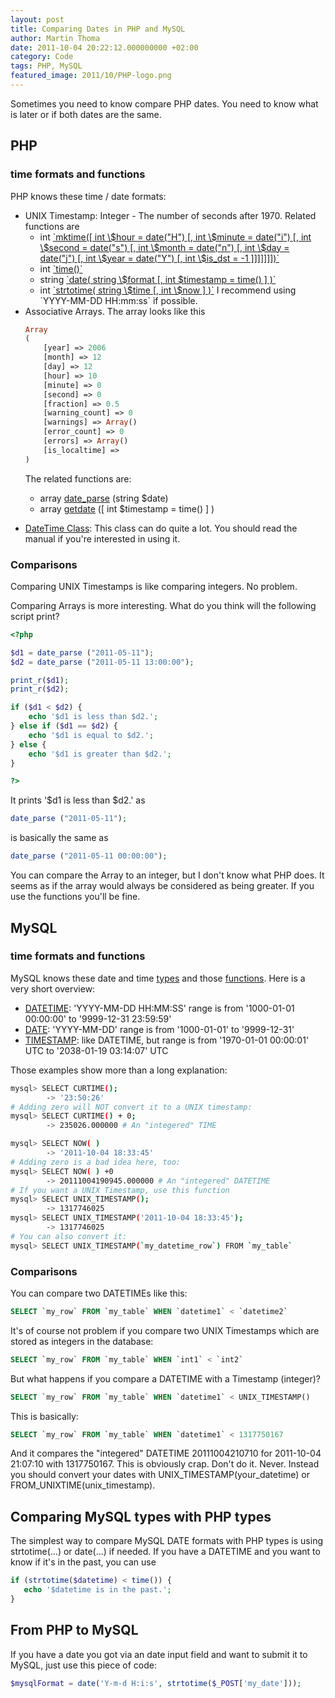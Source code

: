 ```yaml
---
layout: post
title: Comparing Dates in PHP and MySQL
author: Martin Thoma
date: 2011-10-04 20:22:12.000000000 +02:00
category: Code
tags: PHP, MySQL
featured_image: 2011/10/PHP-logo.png
---
```

Sometimes you need to know compare PHP dates. You need to know what is later or if both dates are the same.

<h2>PHP</h2>
<h3>time formats and functions</h3>
PHP knows these time / date formats:
<ul>
  <li>UNIX Timestamp: Integer - The number of seconds after 1970. Related functions are 
    <ul>
       <li>int <a href="http://www.php.net/manual/en/function.mktime.php">`mktime([ int \$hour = date("H") [, int \$minute = date("i") [, int \$second = date("s") [, int \$month = date("n") [, int \$day = date("j") [, int \$year = date("Y") [, int \$is_dst = -1 ]]]]]]])`</a></li>
       <li>int <a href="http://www.php.net/manual/en/function.time.php">`time()`</a></li>
       <li>string <a href="http://www.php.net/manual/en/function.date.php">`date( string \$format [, int $timestamp = time() ] )`</a></li>
       <li>int <a href="http://www.php.net/manual/en/function.strtotime.php">`strtotime( string \$time [, int \$now ] )`</a>
I recommend using `YYYY-MM-DD HH:mm:ss` if possible.</li>
    </ul>
  </li>
  <li>Associative Arrays. The array looks like this 

```php
Array
(
    [year] => 2006
    [month] => 12
    [day] => 12
    [hour] => 10
    [minute] => 0
    [second] => 0
    [fraction] => 0.5
    [warning_count] => 0
    [warnings] => Array()
    [error_count] => 0
    [errors] => Array()
    [is_localtime] => 
)
```

The related functions are:
    <ul>
        <li>array <a href="http://www.php.net/manual/en/function.date-parse.php">date_parse</a> (string $date)</li>
        <li>array <a href="http://php.net/manual/en/function.getdate.php">getdate</a> ([ int $timestamp = time() ] )</li>
    </ul>
  </li>
  <li><a href="http://php.net/manual/en/class.datetime.php">DateTime Class</a>: This class can do quite a lot. You should read the manual if you're interested in using it.</li>
</ul>

<h3>Comparisons</h3>
Comparing UNIX Timestamps is like comparing integers. No problem. 

Comparing Arrays is more interesting. What do you think will the following script print?

```php
<?php

$d1 = date_parse ("2011-05-11");
$d2 = date_parse ("2011-05-11 13:00:00");

print_r($d1);
print_r($d2);

if ($d1 < $d2) {
    echo '$d1 is less than $d2.';
} else if ($d1 == $d2) {
    echo '$d1 is equal to $d2.';
} else {
    echo '$d1 is greater than $d2.';
}

?>
```

It prints '$d1 is less than $d2.' as 

```php
date_parse ("2011-05-11");
```

is basically the same as 

```php
date_parse ("2011-05-11 00:00:00");
```

You can compare the Array to an integer, but I don't know what PHP does. It seems as if the array would always be considered as being greater. If you use the functions you'll be fine.

<h2>MySQL</h2>
<h3>time formats and functions</h3>
MySQL knows these date and time <a href="http://dev.mysql.com/doc/refman/5.5/en/date-and-time-types.html">types</a> and those <a href="http://dev.mysql.com/doc/refman/5.5/en/date-and-time-functions.html">functions</a>. Here is a very short overview:
<ul>
    <li><a href="http://dev.mysql.com/doc/refman/5.5/en/datetime.html">DATETIME</a>: 'YYYY-MM-DD HH:MM:SS'
range is from '1000-01-01 00:00:00' to '9999-12-31 23:59:59'</li>
    <li><a href="http://dev.mysql.com/doc/refman/5.5/en/datetime.html">DATE</a>: 'YYYY-MM-DD'
range is from '1000-01-01' to '9999-12-31'</li>
    <li><a href="http://dev.mysql.com/doc/refman/5.5/en/datetime.html">TIMESTAMP</a>: like DATETIME, but
range is from '1970-01-01 00:00:01' UTC to '2038-01-19 03:14:07' UTC</li>
</ul>

Those examples show more than a long explanation:
```bash
mysql> SELECT CURTIME();
        -> '23:50:26'
# Adding zero will NOT convert it to a UNIX timestamp:
mysql> SELECT CURTIME() + 0;
        -> 235026.000000 # An "integered" TIME

mysql> SELECT NOW( )
        -> '2011-10-04 18:33:45'
# Adding zero is a bad idea here, too:
mysql> SELECT NOW( ) +0
        -> 20111004190945.000000 # An "integered" DATETIME
# If you want a UNIX Timestamp, use this function
mysql> SELECT UNIX_TIMESTAMP();
        -> 1317746025
mysql> SELECT UNIX_TIMESTAMP('2011-10-04 18:33:45');
        -> 1317746025
# You can also convert it:
mysql> SELECT UNIX_TIMESTAMP(`my_datetime_row`) FROM `my_table`

```

<h3>Comparisons</h3>
You can compare two DATETIMEs like this:

```sql
SELECT `my_row` FROM `my_table` WHEN `datetime1` < `datetime2`
```

It's of course not problem if you compare two UNIX Timestamps which are stored as integers in the database:

```sql
SELECT `my_row` FROM `my_table` WHEN `int1` < `int2`
```

But what happens if you compare a DATETIME with a Timestamp (integer)?

```sql
SELECT `my_row` FROM `my_table` WHEN `datetime1` < UNIX_TIMESTAMP()
```

This is basically:

```sql
SELECT `my_row` FROM `my_table` WHEN `datetime1` < 1317750167
```

And it compares the "integered" DATETIME 20111004210710 for 2011-10-04 21:07:10 with 1317750167. This is obviously crap. Don't do it. Never.
Instead you should convert your dates with UNIX_TIMESTAMP(your_datetime) or  FROM_UNIXTIME(unix_timestamp).

<h2>Comparing MySQL types with PHP types</h2>
The simplest way to compare MySQL DATE formats with PHP types is using strtotime(...) or date(...) if needed. If you have a DATETIME and you want to know if it's in the past, you can use

```php
if (strtotime($datetime) < time()) {
   echo '$datetime is in the past.';
}
```

<h2>From PHP to MySQL</h2>
If you have a date you got via an date input field and want to submit it to MySQL, just use this piece of code:

```php
$mysqlFormat = date('Y-m-d H:i:s', strtotime($_POST['my_date']));
```
